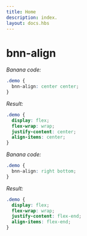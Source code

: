 ```yaml
---
title: Home
description: index.
layout: docs.hbs
---
```


# bnn-align

*Banana code:*
```css
.demo {
  bnn-align: center center;
}
```

*Result:*
```css
.demo {
  display: flex;
  flex-wrap: wrap;
  justify-content: center;
  align-items: center;
}
```

*Banana code:*
```css
.demo {
  bnn-align: right bottom;
}
```

*Result:*
```css
.demo {
  display: flex;
  flex-wrap: wrap;
  justify-content: flex-end;
  align-items: flex-end;
}
```
